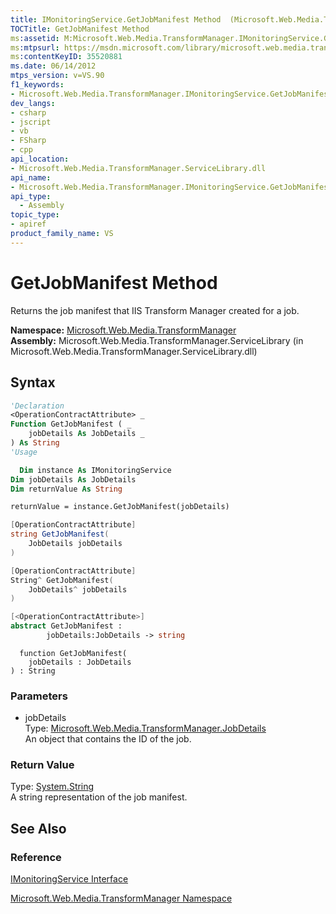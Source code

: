 ```yaml
---
title: IMonitoringService.GetJobManifest Method  (Microsoft.Web.Media.TransformManager)
TOCTitle: GetJobManifest Method
ms:assetid: M:Microsoft.Web.Media.TransformManager.IMonitoringService.GetJobManifest(Microsoft.Web.Media.TransformManager.JobDetails)
ms:mtpsurl: https://msdn.microsoft.com/library/microsoft.web.media.transformmanager.imonitoringservice.getjobmanifest(v=VS.90)
ms:contentKeyID: 35520881
ms.date: 06/14/2012
mtps_version: v=VS.90
f1_keywords:
- Microsoft.Web.Media.TransformManager.IMonitoringService.GetJobManifest
dev_langs:
- csharp
- jscript
- vb
- FSharp
- cpp
api_location:
- Microsoft.Web.Media.TransformManager.ServiceLibrary.dll
api_name:
- Microsoft.Web.Media.TransformManager.IMonitoringService.GetJobManifest
api_type:
  - Assembly
topic_type:
- apiref
product_family_name: VS
---
```


# GetJobManifest Method

Returns the job manifest that IIS Transform Manager created for a job.

**Namespace:**  [Microsoft.Web.Media.TransformManager](microsoft-web-media-transformmanager-namespace.md)  
**Assembly:**  Microsoft.Web.Media.TransformManager.ServiceLibrary (in Microsoft.Web.Media.TransformManager.ServiceLibrary.dll)

## Syntax

```vb
'Declaration
<OperationContractAttribute> _
Function GetJobManifest ( _
    jobDetails As JobDetails _
) As String
'Usage

  Dim instance As IMonitoringService
Dim jobDetails As JobDetails
Dim returnValue As String

returnValue = instance.GetJobManifest(jobDetails)
```

```csharp
[OperationContractAttribute]
string GetJobManifest(
    JobDetails jobDetails
)
```

```cpp
[OperationContractAttribute]
String^ GetJobManifest(
    JobDetails^ jobDetails
)
```

``` fsharp
[<OperationContractAttribute>]
abstract GetJobManifest :
        jobDetails:JobDetails -> string
```

```jscript
  function GetJobManifest(
    jobDetails : JobDetails
) : String
```

### Parameters

  - jobDetails  
    Type: [Microsoft.Web.Media.TransformManager.JobDetails](jobdetails-class-microsoft-web-media-transformmanager.md)  
    An object that contains the ID of the job.  

### Return Value

Type: [System.String](https://msdn.microsoft.com/library/s1wwdcbf)  
A string representation of the job manifest.  

## See Also

### Reference

[IMonitoringService Interface](imonitoringservice-interface-microsoft-web-media-transformmanager.md)

[Microsoft.Web.Media.TransformManager Namespace](microsoft-web-media-transformmanager-namespace.md)
